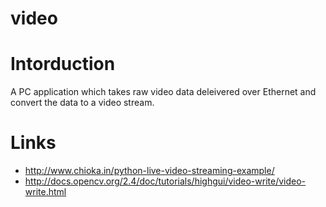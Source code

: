 # video

Intorduction
===============================
A PC application which takes raw video data deleivered over Ethernet and convert the data to a video stream.


Links
==============================

*  http://www.chioka.in/python-live-video-streaming-example/
*  http://docs.opencv.org/2.4/doc/tutorials/highgui/video-write/video-write.html

